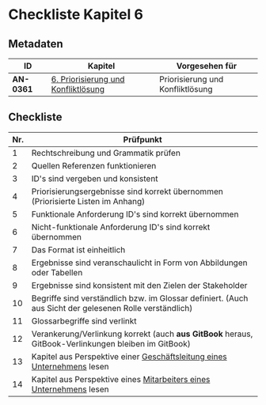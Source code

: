 # Checkliste Kapitel 6

## Metadaten
| ID | Kapitel | Vorgesehen für |
|---|---|---|
| <a name="AN-0361">**AN-0361**</a> | [6. Priorisierung und Konfliktlösung](../lastenheft/06.-priorisierung-und-konfliktloesung.md) | Priorisierung und Konfliktlösung |

## Checkliste
| Nr\. | Prüfpunkt |
|---|---|
|  1 | Rechtschreibung und Grammatik prüfen  |
|  2 | Quellen Referenzen funktionieren |
|  3 | ID's sind vergeben und konsistent |
|  4 | Priorisierungsergebnisse sind korrekt übernommen (Priorisierte Listen im Anhang) |
|  5 | Funktionale Anforderung ID's sind korrekt übernommen |
|  6 | Nicht-funktionale Anforderung ID's sind korrekt übernommen |
|  7 |  Das Format ist einheitlich |
|  8 | Ergebnisse sind veranschaulicht in Form von Abbildungen oder Tabellen |
|  9 | Ergebnisse sind konsistent mit den Zielen der Stakeholder |
| 10 | Begriffe sind verständlich bzw. im Glossar definiert. (Auch aus Sicht der gelesenen Rolle verständlich) |
| 11 | Glossarbegriffe sind verlinkt |
| 12 | Verankerung/Verlinkung korrekt (auch **aus GitBook** heraus, GitBook-Verlinkungen bleiben im GitBook) |
| 13 | Kapitel aus Perspektive einer [Geschäftsleitung eines Unternehmens](rollen-des-perspektivenbasierten-lesens.md) lesen |
| 14 | Kapitel aus Perspektive eines [Mitarbeiters eines Unternehmens](rollen-des-perspektivenbasierten-lesens.md) lesen |
